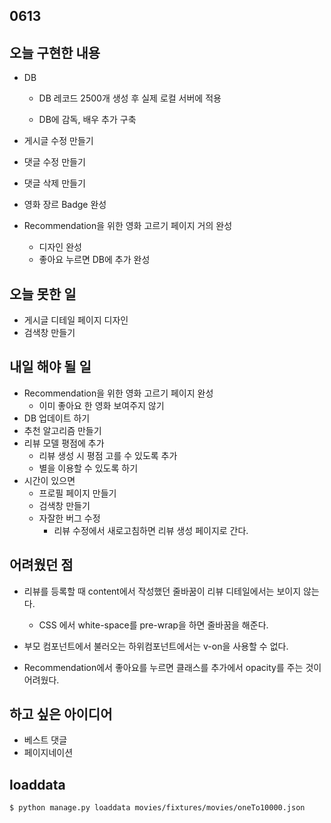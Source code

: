 ## 0613

## 오늘 구현한 내용

- DB 

  - DB 레코드 2500개 생성 후 실제 로컬 서버에 적용

  - DB에 감독, 배우 추가 구축 

- 게시글 수정 만들기

- 댓글 수정 만들기

- 댓글 삭제 만들기

- 영화 장르 Badge 완성

- Recommendation을 위한 영화 고르기 페이지 거의 완성

  - 디자인 완성
  - 좋아요 누르면 DB에 추가 완성 



## 오늘 못한 일 

- 게시글 디테일 페이지 디자인 
- 검색창 만들기 



## 내일 해야 될 일

- Recommendation을 위한 영화 고르기 페이지 완성
  - 이미 좋아요 한 영화 보여주지 않기 
- DB 업데이트 하기 
- 추천 알고리즘 만들기
- 리뷰 모델 평점에 추가
  - 리뷰 생성 시 평점 고를 수 있도록 추가
  - 별을 이용할 수 있도록 하기 
- 시간이 있으면
  - 프로필 페이지 만들기 
  - 검색창 만들기
  - 자잘한 버그 수정
    - 리뷰 수정에서 새로고침하면 리뷰 생성 페이지로 간다.



## 어려웠던 점

- 리뷰를 등록할 때 content에서 작성했던 줄바꿈이 리뷰 디테일에서는 보이지 않는다.

  - CSS 에서 white-space를 pre-wrap을 하면 줄바꿈을 해준다.

- 부모 컴포넌트에서 불러오는 하위컴포넌트에서는 v-on을 사용할 수 없다.

- Recommendation에서 좋아요를 누르면 클래스를 추가에서 opacity를 주는 것이 어려웠다.

  



## 하고 싶은 아이디어

- 베스트 댓글
- 페이지네이션


## loaddata
```bash
$ python manage.py loaddata movies/fixtures/movies/oneTo10000.json
```